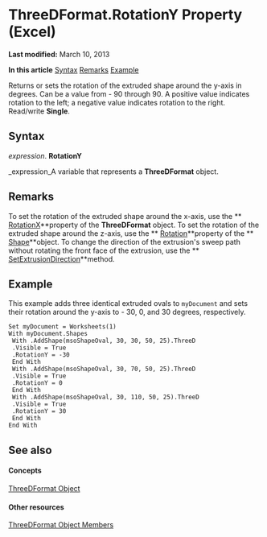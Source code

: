 
# ThreeDFormat.RotationY Property (Excel)

 **Last modified:** March 10, 2013

 **In this article**
 [Syntax](#sectionSection0)
 [Remarks](#sectionSection1)
 [Example](#sectionSection2)


Returns or sets the rotation of the extruded shape around the y-axis in degrees. Can be a value from - 90 through 90. A positive value indicates rotation to the left; a negative value indicates rotation to the right. Read/write  **Single**.


## Syntax
<a name="sectionSection0"> </a>

 _expression_. **RotationY**

 _expression_A variable that represents a  **ThreeDFormat** object.


## Remarks
<a name="sectionSection1"> </a>

To set the rotation of the extruded shape around the x-axis, use the  ** [RotationX](e9866449-2d84-1e47-276b-69c2feec713c.md)**property of the  **ThreeDFormat** object. To set the rotation of the extruded shape around the z-axis, use the ** [Rotation](336d7d04-9c22-c632-5d85-feefff22023c.md)**property of the  ** [Shape](8f01fcd1-b7d9-5216-2de5-40fb6648a403.md)**object. To change the direction of the extrusion's sweep path without rotating the front face of the extrusion, use the  ** [SetExtrusionDirection](363c3150-fa6d-fcb3-d61d-00a36b528387.md)**method.


## Example
<a name="sectionSection2"> </a>

This example adds three identical extruded ovals to  `myDocument` and sets their rotation around the y-axis to - 30, 0, and 30 degrees, respectively.


```
Set myDocument = Worksheets(1) 
With myDocument.Shapes 
 With .AddShape(msoShapeOval, 30, 30, 50, 25).ThreeD 
 .Visible = True 
 .RotationY = -30 
 End With 
 With .AddShape(msoShapeOval, 30, 70, 50, 25).ThreeD 
 .Visible = True 
 .RotationY = 0 
 End With 
 With .AddShape(msoShapeOval, 30, 110, 50, 25).ThreeD 
 .Visible = True 
 .RotationY = 30 
 End With 
End With
```


## See also
<a name="sectionSection2"> </a>


#### Concepts


 [ThreeDFormat Object](9cb41236-6aba-4d6c-a54c-5e177657c8d1.md)
#### Other resources


 [ThreeDFormat Object Members](1693142f-53c2-1185-6162-9a99b3ae25d6.md)
